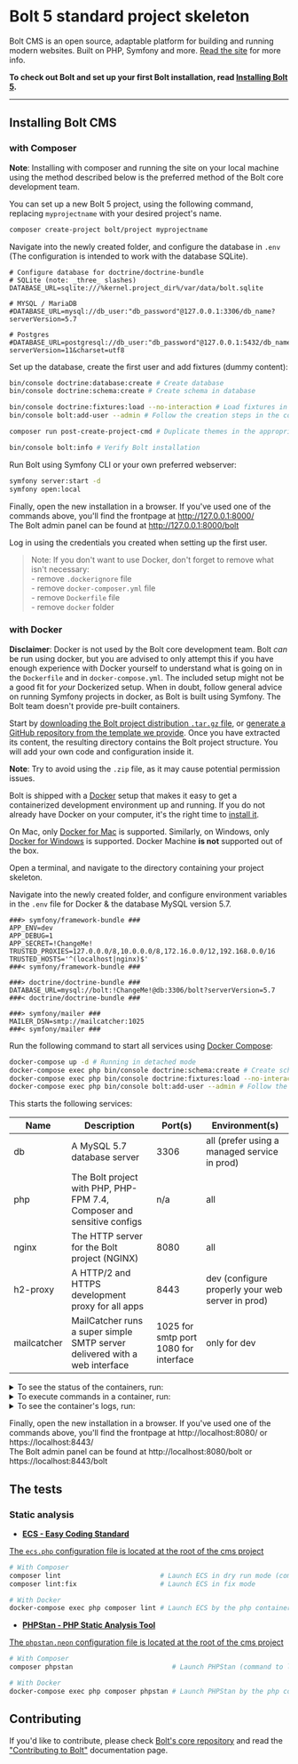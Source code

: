 Bolt 5 standard project skeleton
================================

Bolt CMS is an open source, adaptable platform for building and running modern websites. Built on PHP, Symfony and more. [Read the site](https://boltcms.io) for more info. 

**To check out Bolt and set up your first Bolt installation, read [Installing Bolt 5][installation].** 

---

## Installing Bolt CMS

### with Composer

**Note**: Installing with composer and running the site on your local machine using the method described below is the preferred method of the Bolt core development team.

You can set up a new Bolt 5 project, using the following command, replacing `myprojectname` with your desired project's name.

```bash
composer create-project bolt/project myprojectname
```

Navigate into the newly created folder, and configure the database in `.env` (The configuration is intended to work with the database SQLite).

```dotenv
# Configure database for doctrine/doctrine-bundle
# SQLite (note: _three_ slashes)
DATABASE_URL=sqlite:///%kernel.project_dir%/var/data/bolt.sqlite

# MYSQL / MariaDB
#DATABASE_URL=mysql://db_user:"db_password"@127.0.0.1:3306/db_name?serverVersion=5.7

# Postgres
#DATABASE_URL=postgresql://db_user:"db_password"@127.0.0.1:5432/db_name?serverVersion=11&charset=utf8
```

Set up the database, create the first user and add fixtures (dummy content):

```bash
bin/console doctrine:database:create # Create database
bin/console doctrine:schema:create # Create schema in database

bin/console doctrine:fixtures:load --no-interaction # Load fixtures in databse (step not compulsory)
bin/console bolt:add-user --admin # Follow the creation steps in the console (warning: fixtures already created an admin user)

composer run post-create-project-cmd # Duplicate themes in the appropriate folder

bin/console bolt:info # Verify Bolt installation
```

Run Bolt using Symfony CLI or your own preferred webserver:

```bash
symfony server:start -d
symfony open:local
```

Finally, open the new installation in a browser. If you've used one of the commands above, you'll find the frontpage at http://127.0.0.1:8000/ \
The Bolt admin panel can be found at http://127.0.0.1:8000/bolt

Log in using the credentials you created when setting up the first user.

> Note: If you don't want to use Docker, don't forget to remove what isn't necessary: \
    - remove `.dockerignore` file \
    - remove `docker-composer.yml` file \
    - remove `Dockerfile` file \
    - remove `docker` folder

### with Docker

**Disclaimer**: Docker is not used by the Bolt core development team. Bolt _can_ be run using docker, but you are advised to only attempt this if you have enough experience with Docker yourself to understand what is going on in the `Dockerfile` and in `docker-compose.yml`. The included setup might not be a good fit for _your_ Dockerized setup. When in doubt, follow general advice on running Symfony projects in docker, as Bolt is built using Symfony. The Bolt team doesn't provide pre-built containers.

Start by [downloading the Bolt project distribution `.tar.gz` file](https://github.com/bolt/project/releases/latest), or [generate a GitHub repository from the template we provide](https://github.com/bolt/project/generate).
Once you have extracted its content, the resulting directory contains the Bolt project structure. You will add your own code and configuration inside it.

**Note**: Try to avoid using the `.zip` file, as it may cause potential permission issues.

Bolt is shipped with a [Docker](https://docker.com) setup that makes it easy to get a containerized development environment up and running. If you do not already have Docker on your computer, it's the right time to [install it](https://docs.docker.com/get-docker/).

On Mac, only [Docker for Mac](https://docs.docker.com/docker-for-mac/) is supported.
Similarly, on Windows, only [Docker for Windows](https://docs.docker.com/docker-for-windows/) is supported. Docker Machine **is not** supported out of the box.

Open a terminal, and navigate to the directory containing your project skeleton.

Navigate into the newly created folder, and configure environment variables in the `.env` file for Docker & the database MySQL version 5.7.

```dotenv
###> symfony/framework-bundle ###
APP_ENV=dev
APP_DEBUG=1
APP_SECRET=!ChangeMe!
TRUSTED_PROXIES=127.0.0.0/8,10.0.0.0/8,172.16.0.0/12,192.168.0.0/16
TRUSTED_HOSTS='^(localhost|nginx)$'
###< symfony/framework-bundle ###

###> doctrine/doctrine-bundle ###
DATABASE_URL=mysql://bolt:!ChangeMe!@db:3306/bolt?serverVersion=5.7
###< doctrine/doctrine-bundle ###

###> symfony/mailer ###
MAILER_DSN=smtp://mailcatcher:1025
###< symfony/mailer ###
```

Run the following command to start all services using [Docker Compose](https://docs.docker.com/compose/):

```bash
docker-compose up -d # Running in detached mode
docker-compose exec php bin/console doctrine:schema:create # Create schema in database
docker-compose exec php bin/console doctrine:fixtures:load --no-interaction # Load fixtures in databse (step not compulsory)
docker-compose exec php bin/console bolt:add-user --admin # Follow the creation steps in the console (warning: fixtures already created an admin user)
```

This starts the following services:

| Name        | Description                                                                | Port(s)            | Environment(s)                                   |
|-------------|----------------------------------------------------------------------------|--------------------|--------------------------------------------------|
| db          | A MySQL 5.7 database server                                                | 3306               | all (prefer using a managed service in prod)     |
| php         | The Bolt project with PHP, PHP-FPM 7.4, Composer and sensitive configs     | n/a                | all                                              |
| nginx       | The HTTP server for the Bolt project (NGINX)                               | 8080               | all                                              |
| h2-proxy    | A HTTP/2 and HTTPS development proxy for all apps                          | 8443               | dev (configure properly your web server in prod) |
| mailcatcher | MailCatcher runs a super simple SMTP server delivered with a web interface | 1025 for smtp port<br/>1080 for interface    | only for dev           |

<details>
  <summary>To see the status of the containers, run:</summary>

  ```bash
  docker-compose ps
  ```
</details>

<details>
  <summary>To execute commands in a container, run:</summary>

  ```bash
  docker-compose exec <container name> <command>
  docker-compose exec php sh # To enter the container directly, you will be placed at the root of the project
  docker-compose exec php bin/console bolt:add-user # Follow the creation steps in the console (warning: fixtures already created an admin user)
  ```
</details>

<details>
  <summary>To see the container's logs, run:</summary>

  ```bash
  docker-compose logs        # Display the logs of all containers
  docker-compose logs -f     # Same but follow the logs
  docker-compose logs -f php # Follow the logs for one container
  ```
</details>

Finally, open the new installation in a browser. If you've used one of the commands above, you'll find the frontpage at http://localhost:8080/ or https://localhost:8443/ \
The Bolt admin panel can be found at http://localhost:8080/bolt or https://localhost:8443/bolt

## The tests

### Static analysis
- [**ECS - Easy Coding Standard**](https://github.com/symplify/easy-coding-standard)

[The `ecs.php` configuration file is located at the root of the cms project](./ecs.php)

```bash
# With Composer
composer lint                         # Launch ECS in dry run mode (command to launch in a Continuous Integration)
composer lint:fix                     # Launch ECS in fix mode

# With Docker
docker-compose exec php composer lint # Launch ECS by the php container
```

- [**PHPStan - PHP Static Analysis Tool**](https://github.com/phpstan/phpstan)

[The `phpstan.neon` configuration file is located at the root of the cms project](./phpstan.neon)

```bash
# With Composer
composer phpstan                         # Launch PHPStan (command to launch in a Continuous Integration)

# With Docker
docker-compose exec php composer phpstan # Launch PHPStan by the php container
```

## Contributing

If you'd like to contribute, please check [Bolt's core repository](https://github.com/bolt/core/blob/master/CONTRIBUTING.md) 
and read the ["Contributing to Bolt"](https://docs.bolt.cm/4.0/other/contributing) documentation page.

[installation]: https://docs.bolt.cm/installation
